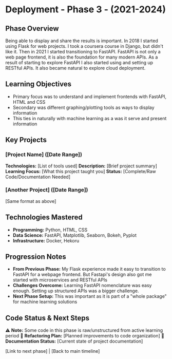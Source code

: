 # Deployment - Phase 3 - (2021-2024)

## Phase Overview
Being able to display and share the results is important. In 2018 I started using Flask for web projects. I took a coursera course in Django, but didn't like it. Then in 2021 I started transitioning to FastAPI. FastAPI is not only a web page frontend, it is also the foundation for many modern APIs. As a result of starting to explore FastAPI I also started using and setting up RESTful APIs. It also became natural to explore cloud deployment. 

## Learning Objectives
- Primary focus was to understand and implement frontends with FastAPI, HTML and CSS
- Secondary was different graphing/plotting tools as ways to display information
- This ties in naturally with machine learning as a was it serve and present information

## Key Projects

### [Project Name] ([Date Range])
**Technologies:** [List of tools used]
**Description:** [Brief project summary]
**Learning Focus:** [What this project taught you]
**Status:** [Complete/Raw Code/Documentation Needed]

### [Another Project] ([Date Range])
[Same format as above]

## Technologies Mastered
- **Programming:** Python, HTML, CSS
- **Data Science:** FastAPI, Matplotlib, Seaborn, Bokeh, Pyplot
- **Infrastructure:** Docker, Hekoru

## Progression Notes
- **From Previous Phase:** My Flask experience made it easy to transition to FastAPI for a webpage frontend. But Fastapi's design also got me started with microservices and RESTful APIs
- **Challenges Overcome:** Learning FastAPI nomenclature was easy enough. Setting up structured APIs was a bigger challenge.
- **Next Phase Setup:** This was important as it is part of a "whole package" for machine learning solutions

## Code Status & Next Steps
⚠️ **Note:** Some code in this phase is raw/unstructured from active learning period
🔄 **Refactoring Plan:** [Planned improvements to code organization]
📝 **Documentation Status:** [Current state of project documentation]

[Link to next phase] | [Back to main timeline]

